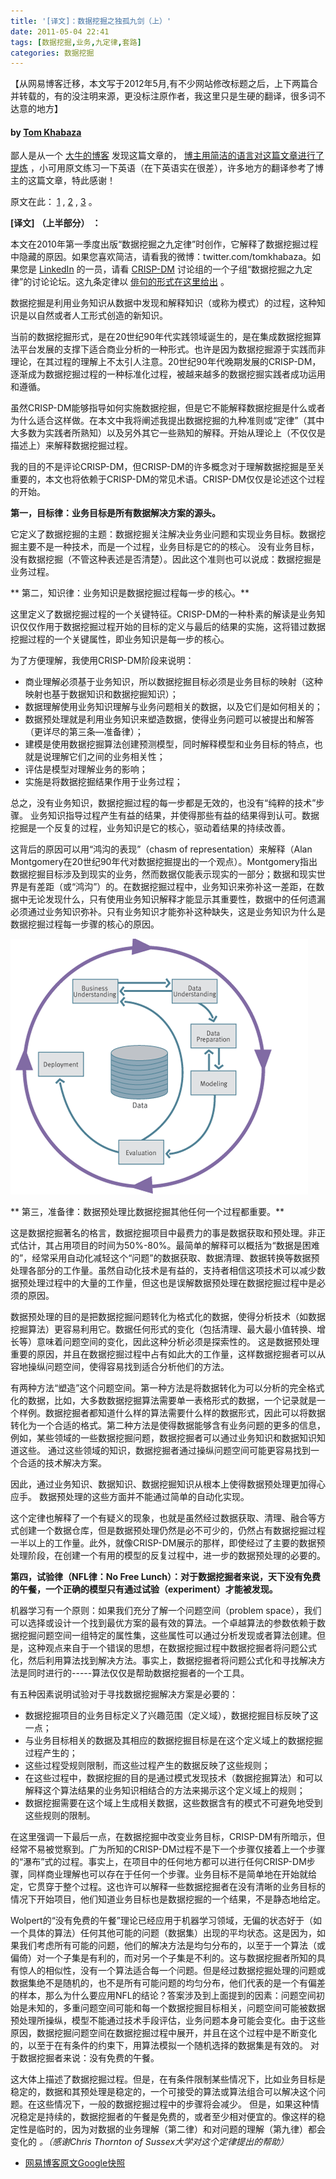 ```yaml
---
title: '[译文]：数据挖掘之独孤九剑（上）'
date: 2011-05-04 22:41
tags: [数据挖掘,业务,九定律,套路]
categories: 数据挖掘
---
```

【从网易博客迁移，本文写于2012年5月,有不少网站修改标题之后，上下两篇合并转载的，有的没注明来源，更没标注原作者，我这里只是生硬的翻译，很多词不达意的地方】

#### by [Tom Khabaza](http://khabaza.codimension.net/index.htm) 

鄙人是从一个 [大牛的博客](http://spss-market.r.blog.163.com/) 发现这篇文章的， [博主用简洁的语言对这篇文章进行了提炼](http://spss-market.r.blog.163.com/blog/static/731422682011116105231563/) ，小可用原文练习一下英语（在下英语实在很差），许多地方的翻译参考了博主的这篇文章，特此感谢！

原文在此： [1](http://khabaza.codimension.net/index_files/9laws.htm) , [2](http://khabaza.codimension.net/index_files/Page346.htm) , [3](http://khabaza.codimension.net/index_files/Page347.htm) 。
<!--more-->
**\[译文\]** **（上半部分）** **：**

本文在2010年第一季度出版“数据挖掘之九定律”时创作，它解释了数据挖掘过程中隐藏的原因。如果您喜欢简洁，请看我的微博：twitter.com/tomkhabaza。如果您是 [LinkedIn](http://www.linkedin.com/) 的一员，请看 [CRISP-DM](http://www.crisp-dm.org/) 讨论组的一个子组“数据挖掘之九定律”的讨论论坛。这九条定律以 [俳句的形式在这里给出](http://khabaza.codimension.net/index_files/Page353.htm) 。

数据挖掘是利用业务知识从数据中发现和解释知识（或称为模式）的过程，这种知识是以自然或者人工形式创造的新知识。

当前的数据挖掘形式，是在20世纪90年代实践领域诞生的，是在集成数据挖掘算法平台发展的支撑下适合商业分析的一种形式。也许是因为数据挖掘源于实践而非理论，在其过程的理解上不太引人注意。20世纪90年代晚期发展的CRISP-DM，逐渐成为数据挖掘过程的一种标准化过程，被越来越多的数据挖掘实践者成功运用和遵循。

虽然CRISP-DM能够指导如何实施数据挖掘，但是它不能解释数据挖掘是什么或者为什么适合这样做。在本文中我将阐述我提出数据挖掘的九种准则或“定律”（其中大多数为实践者所熟知）以及另外其它一些熟知的解释。开始从理论上（不仅仅是描述上）来解释数据挖掘过程。

我的目的不是评论CRISP-DM，但CRISP-DM的许多概念对于理解数据挖掘是至关重要的，本文也将依赖于CRISP-DM的常见术语。CRISP-DM仅仅是论述这个过程的开始。

**第一，目标律：业务目标是所有数据解决方案的源头。**

它定义了数据挖掘的主题：数据挖掘关注解决业务业问题和实现业务目标。数据挖掘主要不是一种技术，而是一个过程，业务目标是它的的核心。 没有业务目标，没有数据挖掘（不管这种表述是否清楚）。因此这个准则也可以说成：数据挖掘是业务过程。

** 第二，知识律：业务知识是数据挖掘过程每一步的核心。**

这里定义了数据挖掘过程的一个关键特征。CRISP-DM的一种朴素的解读是业务知识仅仅作用于数据挖掘过程开始的目标的定义与最后的结果的实施，这将错过数据挖掘过程的一个关键属性，即业务知识是每一步的核心。

为了方便理解，我使用CRISP-DM阶段来说明：

*   商业理解必须基于业务知识，所以数据挖掘目标必须是业务目标的映射（这种映射也基于数据知识和数据挖掘知识）；
*   数据理解使用业务知识理解与业务问题相关的数据，以及它们是如何相关的；
*   数据预处理就是利用业务知识来塑造数据，使得业务问题可以被提出和解答（更详尽的第三条—准备律）；
*   建模是使用数据挖掘算法创建预测模型，同时解释模型和业务目标的特点，也就是说理解它们之间的业务相关性；
*   评估是模型对理解业务的影响；
*   实施是将数据挖掘结果作用于业务过程；

总之，没有业务知识，数据挖掘过程的每一步都是无效的，也没有“纯粹的技术”步骤。 业务知识指导过程产生有益的结果，并使得那些有益的结果得到认可。数据挖掘是一个反复的过程，业务知识是它的核心，驱动着结果的持续改善。

这背后的原因可以用“鸿沟的表现”（chasm of representation）来解释（Alan Montgomery在20世纪90年代对数据挖掘提出的一个观点）。Montgomery指出数据挖掘目标涉及到现实的业务，然而数据仅能表示现实的一部分；数据和现实世界是有差距（或“鸿沟”）的。在数据挖掘过程中，业务知识来弥补这一差距，在数据中无论发现什么，只有使用业务知识解释才能显示其重要性，数据中的任何遗漏必须通过业务知识弥补。只有业务知识才能弥补这种缺失，这是业务知识为什么是数据挖掘过程每一步骤的核心的原因。

![CRISP-DM Diagram](译文-：数据挖掘之独孤九剑（上）/1914874266564392511.bmp "CRISP-DM Diagram")


** 第三，准备律：数据预处理比数据挖掘其他任何一个过程都重要。**

这是数据挖掘著名的格言，数据挖掘项目中最费力的事是数据获取和预处理。非正式估计，其占用项目的时间为50%-80%。最简单的解释可以概括为“数据是困难的”，经常采用自动化减轻这个“问题”的数据获取、数据清理、数据转换等数据预处理各部分的工作量。虽然自动化技术是有益的，支持者相信这项技术可以减少数据预处理过程中的大量的工作量，但这也是误解数据预处理在数据挖掘过程中是必须的原因。

数据预处理的目的是把数据挖掘问题转化为格式化的数据，使得分析技术（如数据挖掘算法）更容易利用它。数据任何形式的变化（包括清理、最大最小值转换、增长等）意味着问题空间的变化，因此这种分析必须是探索性的。 这是数据预处理重要的原因，并且在数据挖掘过程中占有如此大的工作量，这样数据挖掘者可以从容地操纵问题空间，使得容易找到适合分析他们的方法。

有两种方法“塑造”这个问题空间。第一种方法是将数据转化为可以分析的完全格式化的数据，比如，大多数数据挖掘算法需要单一表格形式的数据，一个记录就是一个样例。数据挖掘者都知道什么样的算法需要什么样的数据形式，因此可以将数据转化为一个合适的格式。第二种方法是使得数据能够含有业务问题的更多的信息，例如，某些领域的一些数据挖掘问题，数据挖掘者可以通过业务知识和数据知识知道这些。 通过这些领域的知识，数据挖掘者通过操纵问题空间可能更容易找到一个合适的技术解决方案。

因此，通过业务知识、数据知识、数据挖掘知识从根本上使得数据预处理更加得心应手。 数据预处理的这些方面并不能通过简单的自动化实现。

这个定律也解释了一个有疑义的现象，也就是虽然经过数据获取、清理、融合等方式创建一个数据仓库，但是数据预处理仍然是必不可少的，仍然占有数据挖掘过程一半以上的工作量。此外，就像CRISP-DM展示的那样，即使经过了主要的数据预处理阶段，在创建一个有用的模型的反复过程中，进一步的数据预处理的必要的。

**第四，试验律（NFL律：No Free Lunch）：对于数据挖掘者来说，天下没有免费的午餐，一个正确的模型只有通过试验（experiment）才能被发现。**

机器学习有一个原则：如果我们充分了解一个问题空间（problem space），我们可以选择或设计一个找到最优方案的最有效的算法。一个卓越算法的参数依赖于数据挖掘问题空间一组特定的属性集，这些属性可以通过分析发现或者算法创建。但是，这种观点来自于一个错误的思想，在数据挖掘过程中数据挖掘者将问题公式化，然后利用算法找到解决方法。事实上，数据挖掘者将问题公式化和寻找解决方法是同时进行的-----算法仅仅是帮助数据挖掘者的一个工具。

有五种因素说明试验对于寻找数据挖掘解决方案是必要的： 

*   数据挖掘项目的业务目标定义了兴趣范围（定义域），数据挖掘目标反映了这一点；
*   与业务目标相关的数据及其相应的数据挖掘目标是在这个定义域上的数据挖掘过程产生的；
*   这些过程受规则限制，而这些过程产生的数据反映了这些规则；
*   在这些过程中，数据挖掘的目的是通过模式发现技术（数据挖掘算法）和可以解释这个算法结果的业务知识相结合的方法来揭示这个定义域上的规则；
*   数据挖掘需要在这个域上生成相关数据，这些数据含有的模式不可避免地受到这些规则的限制。

在这里强调一下最后一点，在数据挖掘中改变业务目标，CRISP-DM有所暗示，但经常不易被觉察到。广为所知的CRISP-DM过程不是下一个步骤仅接着上一个步骤的“瀑布”式的过程。事实上，在项目中的任何地方都可以进行任何CRISP-DM步骤，同样商业理解也可以存在于任何一个步骤。业务目标不是简单地在开始就给定，它贯穿于整个过程。这也许可以解释一些数据挖掘者在没有清晰的业务目标的情况下开始项目，他们知道业务目标也是数据挖掘的一个结果，不是静态地给定。

Wolpert的“没有免费的午餐”理论已经应用于机器学习领域，无偏的状态好于（如一个具体的算法）任何其他可能的问题（数据集）出现的平均状态。这是因为，如果我们考虑所有可能的问题，他们的解决方法是均匀分布的，以至于一个算法（或偏倚）对一个子集是有利的，而对另一个子集是不利的。这与数据挖掘者所知的具有惊人的相似性，没有一个算法适合每一个问题。但是经过数据挖掘处理的问题或数据集绝不是随机的，也不是所有可能问题的均匀分布，他们代表的是一个有偏差的样本，那么为什么要应用NFL的结论？答案涉及到上面提到的因素：问题空间初始是未知的，多重问题空间可能和每一个数据挖掘目标相关，问题空间可能被数据预处理所操纵，模型不能通过技术手段评估，业务问题本身可能会变化。由于这些原因，数据挖掘问题空间在数据挖掘过程中展开，并且在这个过程中是不断变化的，以至于在有条件的约束下，用算法模拟一个随机选择的数据集是有效的。 对于数据挖掘者来说：没有免费的午餐。

这大体上描述了数据挖掘过程。但是，在有条件限制某些情况下，比如业务目标是稳定的，数据和其预处理是稳定的，一个可接受的算法或算法组合可以解决这个问题。在这些情况下，一般的数据挖掘过程中的步骤将会减少。 但是，如果这种情况稳定是持续的，数据挖掘者的午餐是免费的，或者至少相对便宜的。像这样的稳定性是临时的，因为对数据的业务理解（第二律）和对问题的理解（第九律）都会变化的 _。（感谢Chris Thornton of Sussex大学对这个定律提出的帮助）_

* [网易博客原文Google快照](http://webcache.googleusercontent.com/search?q=cache:tsNaCLjbSacJ:qxde01.blog.163.com/blog/static/67335744201144103147739/+&cd=1&hl=zh-CN&ct=clnk)
